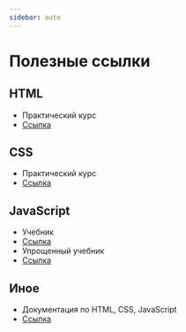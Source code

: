 ```yaml
---
sidebar: auto
---
```


# Полезные ссылки

## HTML

- Практический курс
- [Ссылка](https://www.youtube.com/watch?v=DOEtVdkKwcU)

## CSS

- Практический курс
- [Ссылка](https://www.youtube.com/watch?v=SpCUuyZZTp8)

## JavaScript
- Учебник
- [Ссылка](https://learn.javascript.ru/)
- Упрощенный учебник
- [Ссылка](https://www.code.mu/ru/javascript/book/prime/)

## Иное
- Документация по HTML, CSS, JavaScript
- [Ссылка](https://developer.mozilla.org/ru/)
